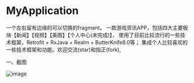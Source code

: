 # MyApplication
一个左右留有边缘的可以切换的fragment。
一款游戏资讯APP，包括四大主要板块【新闻】【视频】【美图】【个人中心(未完成)】， 使用了目前比较流行的一些技术框架，Retrofit + RxJava + Realm + ButterKnife8.0等； 集成个人比较喜欢的一些技术框架和功能。欢迎交流(star)和指正(fork),

一、截图

![image](http://github.com/itmyhome2013/readme_add_pic/raw/master/images/nongshalie.jpg)
